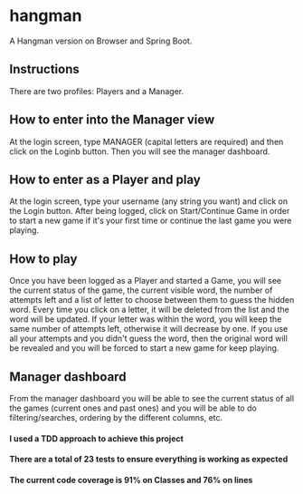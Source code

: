 # hangman
A Hangman version on Browser and Spring Boot.

## Instructions
There are two profiles: Players and a Manager.

## How to enter into the Manager view
At the login screen, type MANAGER (capital letters are required) and then click on the Loginb button. Then you will see the manager dashboard.

## How to enter as a Player and play
At the login screen, type your username (any string you want) and click on the Login button.
After being logged, click on Start/Continue Game in order to start a new game if it's your first time or continue the last game you were playing.

## How to play
Once you have been logged as a Player and started a Game, you will see the current status of the game, the current visible word, the number of attempts left and a list of letter to choose between them to guess the hidden word.
Every time you click on a letter, it will be deleted from the list and the word will be updated. If your letter was within the word, you will keep the same number of attempts left, otherwise it will decrease by one.
If you use all your attempts and you didn't guess the word, then the original word will be revealed and you will be forced to start a new game for keep playing.

## Manager dashboard
From the manager dashboard you will be able to see the current status of all the games (current ones and past ones) and you will be able to do filtering/searches, ordering by the different columns, etc.

#### I used a TDD approach to achieve this project
#### There are a total of 23 tests to ensure everything is working as expected
#### The current code coverage is 91% on Classes and 76% on lines